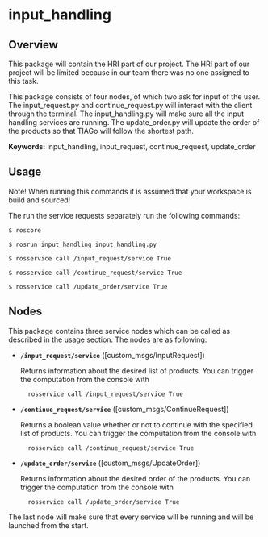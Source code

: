 # input_handling

## Overview
This package will contain the HRI part of our project.
The HRI part of our project will be limited because in our team there was no one assigned to this task.


This package consists of four nodes, of which two ask for input of the user.
The input_request.py and continue_request.py will interact with the client through the terminal. The input_handling.py will make sure all the input handling services are running. The update_order.py will update the order of the products so that TIAGo will follow the shortest path.



**Keywords:** input_handling, input_request, continue_request, update_order

## Usage

Note! When running this commands it is assumed that your workspace is build and sourced!

The run the service requests separately run the following commands:

```
$ roscore
```
```
$ rosrun input_handling input_handling.py
```
```
$ rosservice call /input_request/service True
```

```
$ rosservice call /continue_request/service True
```
```
$ rosservice call /update_order/service True
```




## Nodes

This package contains three service nodes which can be called as described in the usage section. The nodes are as following:

* **`/input_request/service`** ([custom_msgs/InputRequest])

	Returns information about the desired list of products. You can trigger the computation from the console with

		rosservice call /input_request/service True

* **`/continue_request/service`** ([custom_msgs/ContinueRequest])

	Returns a boolean value whether or not to continue with the specified list of products. You can trigger the computation from the console with

		rosservice call /continue_request/service True

* **`/update_order/service`** ([custom_msgs/UpdateOrder])

	Returns information about the desired order of the products. You can trigger the computation from the console with

		rosservice call /update_order/service True

The last node will make sure that every service will be running and will be launched from the start.
